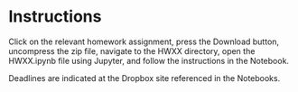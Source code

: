 # Instructions

Click on the relevant homework assignment, 
press the Download button, 
uncompress the zip file, 
navigate to the HWXX directory, 
open the HWXX.ipynb file using Jupyter, 
and follow the instructions in the Notebook. 

Deadlines are indicated at the Dropbox site referenced in the Notebooks. 
